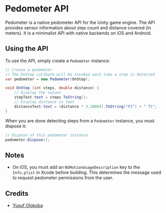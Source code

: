 # Pedometer API
Pedometer is a native pedometer API for the Unity game engine. The API provides sensor information about step count and distance covered (in meters). It is a minimalist API with native backends on iOS and Android.

## Using the API
To use the API, simply create a `Pedometer` instance:
```csharp
// Create a pedometer
// The OnStep callback will be invoked each time a step is detected
var pedometer = new Pedometer(OnStep);

void OnStep (int steps, double distance) {
    // Display the values
    stepText.text = steps.ToString();
    // Display distance in feet
    distanceText.text = (distance * 3.28084).ToString("F2") + " ft";
}
```

When you are done detecting steps from a `Pedometer` instance, you must dispose it:
```csharp
// Dispose of this pedometer instance
pedometer.Dispose();
```

## Notes
- On iOS, you must add an `NSMotionUsageDescription` key to the `Info.plist` in Xcode before building. This determines the message used to request pedometer permissions from the user.

## Credits
- [Yusuf Olokoba](mailto:olokobayusuf@gmail.com)